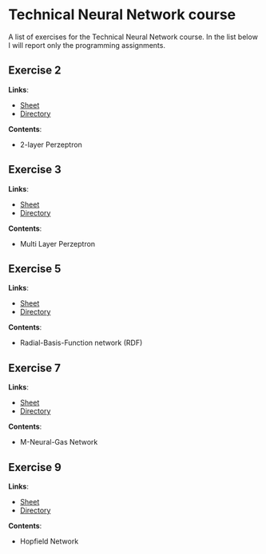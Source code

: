# Technical Neural Network course

A list of exercises for the Technical Neural Network course.
In the list below I will report only the programming assignments.


## Exercise 2

**Links**:

* [Sheet](exercise-02/WS19_4204_exercises_02.pdf)
* [Directory](exercise-02/programming_assignment)

**Contents**:

* 2-layer Perzeptron

## Exercise 3

**Links**:

* [Sheet](exercise-03/WS19_4204_exercises_03.pdf)
* [Directory](exercise-03/programming_assignment)

**Contents**:

* Multi Layer Perzeptron

## Exercise 5

**Links**:

* [Sheet](exercise-05/WS19_4204_exercises_05.pdf)
* [Directory](exercise-05/programming_assignment)

**Contents**:

* Radial-Basis-Function network (RDF)

## Exercise 7

**Links**:

* [Sheet](exercise-07/WS19_4204_exercises_07.pdf)
* [Directory](exercise-07/programming_assignment)

**Contents**:

* M-Neural-Gas Network

## Exercise 9

**Links**:

* [Sheet](exercise-09/WS19_4204_exercises_09.pdf)
* [Directory](exercise-09/programming_assignment)

**Contents**:

* Hopfield Network